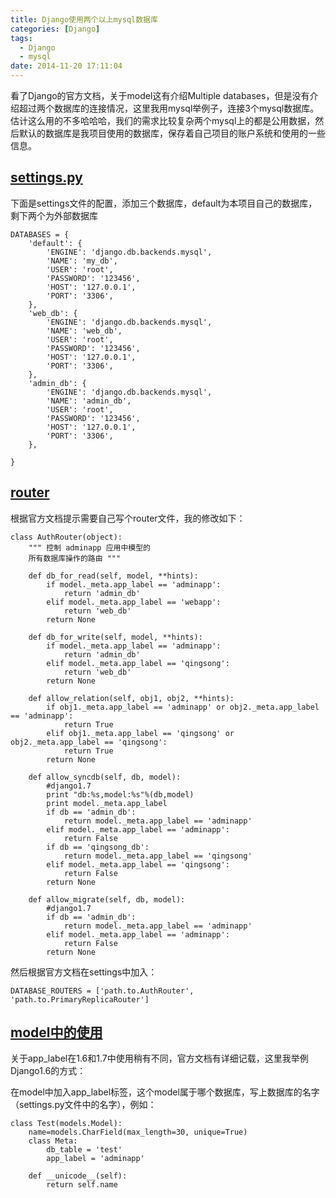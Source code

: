 ```yaml
---
title: Django使用两个以上mysql数据库
categories: [Django]
tags:
  - Django
  - mysql
date: 2014-11-20 17:11:04
---
```



看了Django的官方文档，关于model这有介绍Multiple databases，但是没有介绍超过两个数据库的连接情况，这里我用mysql举例子，连接3个mysql数据库。估计这么用的不多哈哈哈，我们的需求比较复杂两个mysql上的都是公用数据，然后默认的数据库是我项目使用的数据库，保存着自己项目的账户系统和使用的一些信息。


## [settings.py](#id1)

下面是settings文件的配置，添加三个数据库，default为本项目自己的数据库，剩下两个为外部数据库


```
DATABASES = {
    'default': {
        'ENGINE': 'django.db.backends.mysql',
        'NAME': 'my_db',
        'USER': 'root',
        'PASSWORD': '123456',
        'HOST': '127.0.0.1',
        'PORT': '3306',
    },
    'web_db': {
        'ENGINE': 'django.db.backends.mysql',
        'NAME': 'web_db',
        'USER': 'root',
        'PASSWORD': '123456',
        'HOST': '127.0.0.1',
        'PORT': '3306',
    },
    'admin_db': {
        'ENGINE': 'django.db.backends.mysql',
        'NAME': 'admin_db',
        'USER': 'root',
        'PASSWORD': '123456',
        'HOST': '127.0.0.1',
        'PORT': '3306',
    },

}
```

## [router](#id2)

根据官方文档提示需要自己写个router文件，我的修改如下：


```
class AuthRouter(object):
    """ 控制 adminapp 应用中模型的
    所有数据库操作的路由 """

    def db_for_read(self, model, **hints):
        if model._meta.app_label == 'adminapp':
            return 'admin_db'
        elif model._meta.app_label == 'webapp':
            return 'web_db'
        return None

    def db_for_write(self, model, **hints):
        if model._meta.app_label == 'adminapp':
            return 'admin_db'
        elif model._meta.app_label == 'qingsong':
            return 'web_db'
        return None

    def allow_relation(self, obj1, obj2, **hints):
        if obj1._meta.app_label == 'adminapp' or obj2._meta.app_label == 'adminapp':
            return True
        elif obj1._meta.app_label == 'qingsong' or obj2._meta.app_label == 'qingsong':
            return True
        return None

    def allow_syncdb(self, db, model):
        #django1.7
        print "db:%s,model:%s"%(db,model)
        print model._meta.app_label
        if db == 'admin_db':
            return model._meta.app_label == 'adminapp'
        elif model._meta.app_label == 'adminapp':
            return False
        if db == 'qingsong_db':
            return model._meta.app_label == 'qingsong'
        elif model._meta.app_label == 'qingsong':
            return False
        return None

    def allow_migrate(self, db, model):
        #django1.7
        if db == 'admin_db':
            return model._meta.app_label == 'adminapp'
        elif model._meta.app_label == 'adminapp':
            return False
        return None
```
然后根据官方文档在settings中加入：


```
DATABASE_ROUTERS = ['path.to.AuthRouter', 'path.to.PrimaryReplicaRouter']

```

## [model中的使用](#id3)

关于app_label在1.6和1.7中使用稍有不同，官方文档有详细记载，这里我举例Django1.6的方式：

在model中加入app_label标签，这个model属于哪个数据库，写上数据库的名字（settings.py文件中的名字），例如：


```
class Test(models.Model):
    name=models.CharField(max_length=30, unique=True)
    class Meta:
        db_table = 'test'
        app_label = 'adminapp'

    def __unicode__(self):
        return self.name
```


